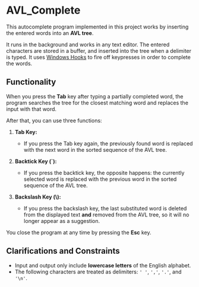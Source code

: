# AVL_Complete

This autocomplete program implemented in this project works by inserting the entered words into an **AVL tree**.

It runs in the background and works in any text editor.
The entered characters are stored in a buffer, and inserted into the tree when a delimiter is typed.
It uses [Windows Hooks](https://learn.microsoft.com/en-us/windows/win32/winmsg/hooks) to fire off keypresses in order to complete the words.
## Functionality
When you press the **Tab** key after typing a partially completed word, the program searches the tree for the closest matching word and replaces the input with that word.

After that, you can use three functions:

1. **Tab Key:**  
   - If you press the Tab key again, the previously found word is replaced with the next word in the sorted sequence of the AVL tree.

2. **Backtick Key (`):**  
   - If you press the backtick key, the opposite happens: the currently selected word is replaced with the previous word in the sorted sequence of the AVL tree.

3. **Backslash Key (\\):**  
   - If you press the backslash key, the last substituted word is deleted from the displayed text **and** removed from the AVL tree, so it will no longer appear as a suggestion.

You close the program at any time by pressing the **Esc** key.
## Clarifications and Constraints
- Input and output only include **lowercase letters** of the English alphabet.  
- The following characters are treated as delimiters: `' '`, `','`, `'.'`, and `'\n'`.  
